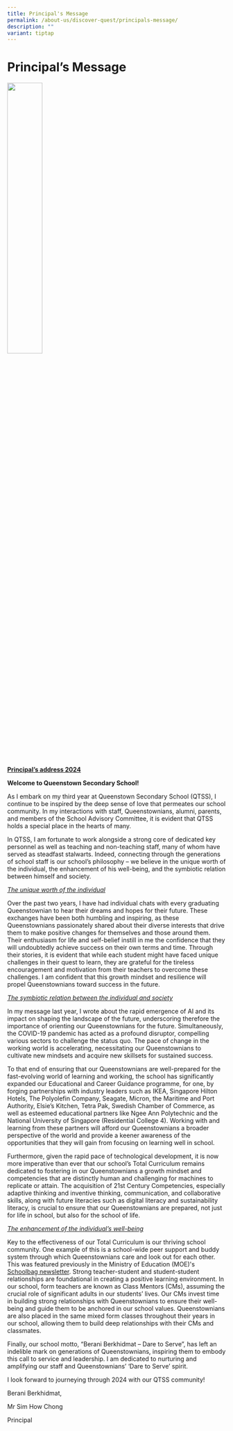 ```yaml
---
title: Principal's Message
permalink: /about-us/discover-quest/principals-message/
description: ""
variant: tiptap
---
```

<h1>Principal’s Message</h1><div class="isomer-image-wrapper"><img style="width: 40%;" height="auto" width="100%" alt="" src="/images/P-SHC.jpg"></div><p><strong><u>Principal’s address 2024</u></strong></p><p><strong>Welcome to Queenstown Secondary School!</strong></p><p></p><p>As I embark on my third year at Queenstown Secondary School (QTSS), I continue to be inspired by the deep sense of love that permeates our school community. In my interactions with staff, Queenstownians, alumni, parents, and members of the School Advisory Committee, it is evident that QTSS holds a special place in the hearts of many.</p><p>In QTSS, I am fortunate to work alongside a strong core of dedicated key personnel as well as teaching and non-teaching staff, many of whom have served as steadfast stalwarts. Indeed, connecting through the generations of school staff is our school’s philosophy – we believe in the unique worth of the individual, the enhancement of his well-being, and the symbiotic relation between himself and society.</p><p><em><u>The unique worth of the individual</u></em></p><p>Over the past two years, I have had individual chats with every graduating Queenstownian to hear their dreams and hopes for their future. These exchanges have been both humbling and inspiring, as these Queenstownians passionately shared about their diverse interests that drive them to make positive changes for themselves and those around them. Their enthusiasm for life and self-belief instill in me the confidence that they will undoubtedly achieve success on their own terms and time. Through their stories, it is evident that while each student might have faced unique challenges in their quest to learn, they are grateful for the tireless encouragement and motivation from their teachers to overcome these challenges. I am confident that this growth mindset and resilience will propel Queenstownians toward success in the future.</p><p><em><u>The symbiotic relation between the individual and society</u></em></p><p>In my message last year, I wrote about the rapid emergence of AI and its impact on shaping the landscape of the future, underscoring therefore the importance of orienting our Queenstownians for the future. Simultaneously, the COVID-19 pandemic has acted as a profound disruptor, compelling various sectors to challenge the status quo. The pace of change in the working world is accelerating, necessitating our Queenstownians to cultivate new mindsets and acquire new skillsets for sustained success.</p><p>To that end of ensuring that our Queenstownians are well-prepared for the fast-evolving world of learning and working, the school has significantly expanded our Educational and Career Guidance programme, for one, by forging partnerships with industry leaders such as IKEA, Singapore Hilton Hotels, The Polyolefin Company, Seagate, Micron, the Maritime and Port Authority, Elsie’s Kitchen, Tetra Pak, Swedish Chamber of Commerce, as well as esteemed educational partners like Ngee Ann Polytechnic and the National University of Singapore (Residential College 4). Working with and learning from these partners will afford our Queenstownians a broader perspective of the world and provide a keener awareness of the opportunities that they will gain from focusing on learning well in school.</p><p>Furthermore, given the rapid pace of technological development, it is now more imperative than ever that our school’s Total Curriculum remains dedicated to fostering in our Queenstownians a growth mindset and competencies that are distinctly human and challenging for machines to replicate or attain. The acquisition of 21st Century Competencies, especially adaptive thinking and inventive thinking, communication, and collaborative skills, along with future literacies such as digital literacy and sustainability literacy, is crucial to ensure that our Queenstownians are prepared, not just for life in school, but also for the school of life.</p><p><em><u>The enhancement of the individual’s well-being</u></em></p><p>Key to the effectiveness of our Total Curriculum is our thriving school community. One example of this is a school-wide peer support and buddy system through which Queenstownians care and look out for each other. This was featured previously in the Ministry of Education (MOE)'s <a href="https://www.schoolbag.edu.sg/story/helping-kids-feel-good-about-themselves" rel="noopener noreferrer nofollow" target="_blank">Schoolbag newsletter</a>. Strong teacher-student and student-student relationships are foundational in creating a positive learning environment. In our school, form teachers are known as Class Mentors (CMs), assuming the crucial role of significant adults in our students’ lives. Our CMs invest time in building strong relationships with Queenstownians to ensure their well-being and guide them to be anchored in our school values. Queenstownians are also placed in the same mixed form classes throughout their years in our school, allowing them to build deep relationships with their CMs and classmates.</p><p>Finally, our school motto, “Berani Berkhidmat – Dare to Serve”, has left an indelible mark on generations of Queenstownians, inspiring them to embody this call to service and leadership. I am dedicated to nurturing and amplifying our staff and Queenstownians’ ‘Dare to Serve’ spirit.</p><p>I look forward to journeying through 2024 with our QTSS community!</p><p></p><p>Berani Berkhidmat,</p><p>Mr Sim How Chong</p><p>Principal</p><p></p>